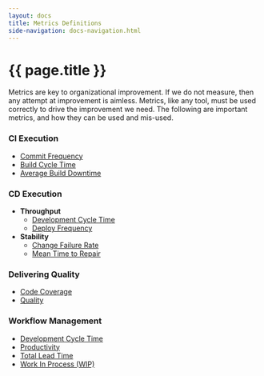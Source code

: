 ```yaml
---
layout: docs
title: Metrics Definitions
side-navigation: docs-navigation.html
---
```


# {{ page.title }}

Metrics are key to organizational improvement. If we do not measure, then any
attempt at improvement is aimless. Metrics, like any tool, must be used
correctly to drive the improvement we need. The following are important metrics,
and how they can be used and mis-used.

### CI Execution

- [Commit Frequency](./commit-frequency.html)
- [Build Cycle Time](./build-cycle-time.html)
- [Average Build Downtime](./average-build-downtime.html)

### CD Execution

- **Throughput**
  - [Development Cycle Time](./development-cycle-time.html)
  - [Deploy Frequency](./deploy-frequency.html)
- **Stability**
  - [Change Failure Rate](./change-fail-rate.html)
  - [Mean Time to Repair](./mean-time-to-repair.html)

### Delivering Quality

- [Code Coverage](./code-coverage.html)
- [Quality](./quality.html)

### Workflow Management

- [Development Cycle Time](./development-cycle-time.html)
- [Productivity](./productivity.html)
- [Total Lead Time](./total-lead-time.html)
- [Work In Process (WIP)](./work-in-progress.html)


